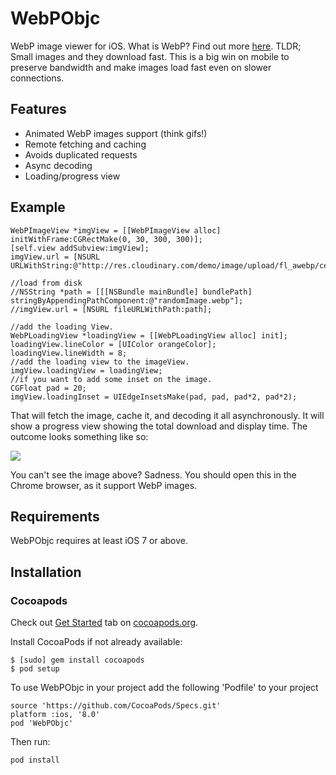 # WebPObjc
WebP image viewer for iOS. What is WebP? Find out more [here](https://developers.google.com/speed/webp/). TLDR; Small images and they download fast. This is a big win on mobile to preserve bandwidth and make images load fast even on slower connections.

## Features

- Animated WebP images support (think gifs!)
- Remote fetching and caching
- Avoids duplicated requests
- Async decoding
- Loading/progress view

## Example

```objc
WebPImageView *imgView = [[WebPImageView alloc] initWithFrame:CGRectMake(0, 30, 300, 300)];
[self.view addSubview:imgView];
imgView.url = [NSURL URLWithString:@"http://res.cloudinary.com/demo/image/upload/fl_awebp/cell_animation.webp"];

//load from disk
//NSString *path = [[[NSBundle mainBundle] bundlePath] stringByAppendingPathComponent:@"randomImage.webp"];
//imgView.url = [NSURL fileURLWithPath:path];

//add the loading View.
WebPLoadingView *loadingView = [[WebPLoadingView alloc] init];
loadingView.lineColor = [UIColor orangeColor];
loadingView.lineWidth = 8;
//add the loading view to the imageView.
imgView.loadingView = loadingView;
//if you want to add some inset on the image.
CGFloat pad = 20;
imgView.loadingInset = UIEdgeInsetsMake(pad, pad, pad*2, pad*2);
```
That will fetch the image, cache it, and decoding it all asynchronously. It will show a progress view showing the total download and display time. The outcome looks something like so:

![](http://res.cloudinary.com/demo/image/upload/fl_awebp/cell_animation.webp)

You can't see the image above? Sadness. You should open this in the Chrome browser, as it support WebP images.


## Requirements ##

WebPObjc requires at least iOS 7 or above.

## Installation

### Cocoapods

Check out [Get Started](https://guides.cocoapods.org/using/getting-started.html) tab on [cocoapods.org](http://cocoapods.org/).

Install CocoaPods if not already available:

	$ [sudo] gem install cocoapods
	$ pod setup

To use WebPObjc in your project add the following 'Podfile' to your project

	source 'https://github.com/CocoaPods/Specs.git'
	platform :ios, '8.0'
	pod 'WebPObjc'

Then run:

    pod install
